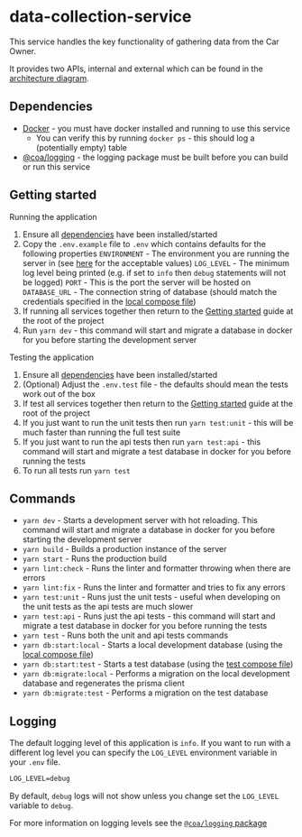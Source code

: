 # data-collection-service

This service handles the key functionality of gathering data from the Car Owner.

It provides two APIs, internal and external which can be found in the [architecture diagram](https://miro.com/app/board/uXjVOVXkNMs=/).

## Dependencies

- [Docker](https://www.docker.com/products/docker-desktop/) - you must have docker installed and running to use this service
  - You can verify this by running `docker ps` - this should log a (potentially empty) table
- [@coa/logging](../../packages/logging) - the logging package must be built before you can build or run this service

## Getting started

Running the application

1. Ensure all [dependencies](#dependencies) have been installed/started
2. Copy the `.env.example` file to `.env` which contains defaults for the following properties
   `ENVIRONMENT` - The environment you are running the server in (see [here](./src/util/environment/Environment.ts) for the acceptable values)
   `LOG_LEVEL` - The minimum log level being printed (e.g. if set to `info` then `debug` statements will not be logged)
   `PORT` - This is the port the server will be hosted on
   `DATABASE_URL` - The connection string of database (should match the credentials specified in the [local compose file](./docker-compose.local.yaml))
3. If running all services together then return to the [Getting started](../../README.md#getting-started) guide at the root of the project
4. Run `yarn dev` - this command will start and migrate a database in docker for you before starting the development server

Testing the application

1. Ensure all [dependencies](#dependencies) have been installed/started
2. (Optional) Adjust the `.env.test` file - the defaults should mean the tests work out of the box
3. If test all services together then return to the [Getting started](../../README.md#getting-started) guide at the root of the project
4. If you just want to run the unit tests then run `yarn test:unit` - this will be much faster than running the full test suite
5. If you just want to run the api tests then run `yarn test:api` - this command will start and migrate a test database in docker for you before running the tests
6. To run all tests run `yarn test`

## Commands

- `yarn dev` - Starts a development server with hot reloading. This command will start and migrate a database in docker for you before starting the development server
- `yarn build` - Builds a production instance of the server
- `yarn start` - Runs the production build
- `yarn lint:check` - Runs the linter and formatter throwing when there are errors
- `yarn lint:fix` - Runs the linter and formatter and tries to fix any errors
- `yarn test:unit` - Runs just the unit tests - useful when developing on the unit tests as the api tests are much slower
- `yarn test:api` - Runs just the api tests - this command will start and migrate a test database in docker for you before running the tests
- `yarn test` - Runs both the unit and api tests commands
- `yarn db:start:local` - Starts a local development database (using the [local compose file](./docker-compose.local.yaml))
- `yarn db:start:test` - Starts a test database (using the [test compose file](./docker-compose.test.yaml))
- `yarn db:migrate:local` - Performs a migration on the local development database and regenerates the prisma client
- `yarn db:migrate:test` - Performs a migration on the test database

## Logging

The default logging level of this application is `info`. If you want to run with a different log level you can specify the `LOG_LEVEL` environment variable in your `.env` file.

```txt
LOG_LEVEL=debug
```

By default, `debug` logs will not show unless you change set the `LOG_LEVEL` variable to `debug`.

For more information on logging levels see the [`@coa/logging` package](../../packages/logging/README.md#logging-levels)
